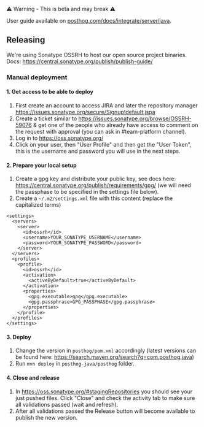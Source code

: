 ⚠️ Warning - This is beta and may break ⚠️

User guide available on
[posthog.com/docs/integrate/server/java](https://posthog.com/docs/libraries/java).


## Releasing

We're using Sonatype OSSRH to host our open source project binaries. Docs:
https://central.sonatype.org/publish/publish-guide/

### Manual deployment

#### 1. Get access to be able to deploy

1. First create an account to access JIRA and later the repository manager
   https://issues.sonatype.org/secure/Signup!default.jspa
2. Create a ticket similar to https://issues.sonatype.org/browse/OSSRH-59076 &
   get one of the people who already have access to comment on the request with
   approval (you can ask in #team-platform channel).
3. Log in to https://oss.sonatype.org/
4. Click on your user, then "User Profile" and then get the "User Token", this is the username and password you will use in the next steps.

#### 2. Prepare your local setup

1. Create a gpg key and distribute your public key, see docs here:
   https://central.sonatype.org/publish/requirements/gpg/ (we will need the
   passphase to be specified in the settings file below).
3. Create a `~/.m2/settings.xml` file with this content (replace the capitalized
   terms)
```
<settings>
  <servers>
    <server>
      <id>ossrh</id>
      <username>YOUR_SONATYPE_USERNAME</username>
      <password>YOUR_SONATYPE_PASSWORD</password>
    </server>
  </servers>
  <profiles>
    <profile>
      <id>ossrh</id>
      <activation>
        <activeByDefault>true</activeByDefault>
      </activation>
      <properties>
        <gpg.executable>gpg</gpg.executable>
        <gpg.passphrase>GPG_PASSPHASE</gpg.passphrase>
      </properties>
    </profile>
  </profiles>
</settings>
```

#### 3. Deploy

1. Change the version in `posthog/pom.xml` accordingly (latest versions can be
   found here: https://search.maven.org/search?q=com.posthog.java)
2. Run `mvn deploy` in `posthog-java/posthog` folder.

#### 4. Close and release

1. In https://oss.sonatype.org/#stagingRepositories you should see your just
   pushed files. Click "Close" and check the activity tab to make sure all
   validations passed (wait and refresh).
2. After all validations passed the Release button will become available to
   publish the new version.
